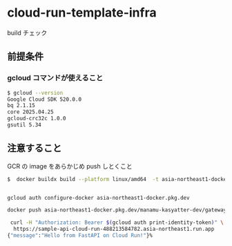 # cloud-run-template-infra

build チェック

## 前提条件

### gcloud コマンドが使えること

```bash
$ gcloud --version
Google Cloud SDK 520.0.0
bq 2.1.15
core 2025.04.25
gcloud-crc32c 1.0.0
gsutil 5.34

```

## 注意すること

GCR の image をあらかじめ push しとくこと

```bash
$  docker buildx build --platform linux/amd64  -t asia-northeast1-docker.pkg.dev/manamu-kasyatter-dev/gateway/test_2 .


gcloud auth configure-docker asia-northeast1-docker.pkg.dev

docker push asia-northeast1-docker.pkg.dev/manamu-kasyatter-dev/gateway/test_1
```

```bash
 curl -H "Authorization: Bearer $(gcloud auth print-identity-token)" \
  https://sample-api-cloud-run-488213584782.asia-northeast1.run.app
{"message":"Hello from FastAPI on Cloud Run!"}%
```
